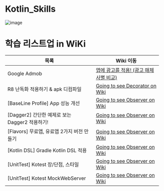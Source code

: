 # Kotlin_Skills
![image](https://images.velog.io/images/haero_kim/post/212f9167-e32d-41f1-be80-0e6bc12c6cf8/general.png)

# 학습 리스트업 in WiKi

| 목록 | Wiki 이동 |
| ------ | ------ |
| Google Admob | [앱에 광고를 적용! (광고 매체사별 비교)](https://github.com/rlaxogus0522/Kotlin_Skills/wiki/앱에%C2%A0광고를-적용!-(광고-매체사별-비교)) |
| R8 난독화 적용하기 & apk 디컴파일 | [Going to see Decorator on Wiki](https://github.com/rlaxogus0522/Design_Patterns/wiki/%5BPattern%5D-Decorator) |
| [BaseLine Profile] App 성능 개선 | [Going to see Observer on Wiki](https://github.com/rlaxogus0522/Design_Patterns/wiki/%5BPattern%5D-Observer) |
| [Dagger2] 간단한 예제로 보는 Dagger2 적용하기! | [Going to see Observer on Wiki](https://github.com/rlaxogus0522/Design_Patterns/wiki/%5BPattern%5D-Observer) |
| [Flavors] 무료앱, 유료앱 2가지 버전 만들기 | [Going to see Observer on Wiki](https://github.com/rlaxogus0522/Design_Patterns/wiki/%5BPattern%5D-Observer) |
| [Kotlin DSL] Gradle Kotlin DSL  적용 | [Going to see Observer on Wiki](https://github.com/rlaxogus0522/Design_Patterns/wiki/%5BPattern%5D-Observer) |
| [UnitTest] Kotest 장/단점, 스타일 | [Going to see Observer on Wiki](https://github.com/rlaxogus0522/Design_Patterns/wiki/%5BPattern%5D-Observer) |
| [UnitTest] Kotest MockWebServer | [Going to see Observer on Wiki](https://github.com/rlaxogus0522/Design_Patterns/wiki/%5BPattern%5D-Observer) |

